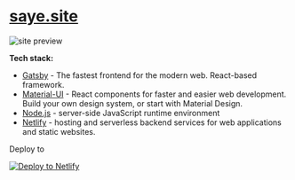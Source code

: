 # [saye.site](https://saye.netlify.app/)

![site preview](https://github.com/egismz/saye-site/blob/master/saye-site.png)

**Tech stack:**

- [Gatsby](https://www.gatsbyjs.com/) - The fastest frontend for the modern web. React-based framework.
- [Material-UI](https://material-ui.com/) - React components for faster and easier web development. Build your own design system, or start with Material Design.
- [Node.js](https://nodejs.org/) - server-side JavaScript runtime environment
- [Netlify](https://www.netlify.com/) - hosting and serverless backend services for web applications and static websites.

Deploy to

[![Deploy to Netlify](https://www.netlify.com/img/deploy/button.svg)](https://app.netlify.com/start/deploy?repository=https://github.com)
